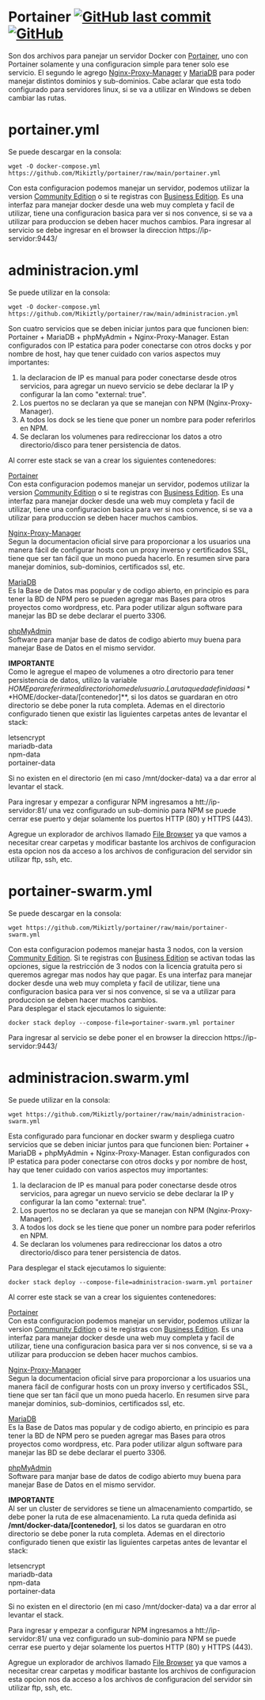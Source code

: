 # Portainer [![GitHub last commit](https://img.shields.io/github/last-commit/Mikiztly/portainer)](https://img.shields.io/github/last-commit/Mikiztly/portainer) [![GitHub](https://img.shields.io/github/license/Mikiztly/portainer)](https://img.shields.io/github/license/Mikiztly/portainer)

Son dos archivos para panejar un servidor Docker con [Portainer](https://www.portainer.io/), uno con Portainer solamente y una configuracion simple para tener solo ese servicio. El segundo le agrego [Nginx-Proxy-Manager](https://nginxproxymanager.com/) y [MariaDB](https://mariadb.com/) para poder manejar distintos dominios y sub-dominios.
Cabe aclarar que esta todo configurado para servidores linux, si se va a utilizar en Windows se deben cambiar las rutas.

# portainer.yml

Se puede descargar en la consola: <br>
```shell
wget -O docker-compose.yml https://github.com/Mikiztly/portainer/raw/main/portainer.yml
```
Con esta configuracion podemos manejar un servidor, podemos utilizar la version [Community Edition](https://docs.portainer.io/start/install-ce/server/swarm/linux) o si te registras con [Business Edition](https://docs.portainer.io/start/install/server/swarm/linux).
Es una interfaz para manejar docker desde una web muy completa y facil de utilizar, tiene una configuracion basica para ver si nos convence, si se va a utilizar para produccion se deben hacer muchos cambios.
Para ingresar al servicio se debe ingresar en el browser la direccion https://ip-servidor:9443/

# administracion.yml

Se puede utilizar en la consola:<br>

```shell
wget -O docker-compose.yml https://github.com/Mikiztly/portainer/raw/main/administracion.yml
```

Son cuatro servicios que se deben iniciar juntos para que funcionen bien: Portainer + MariaDB + phpMyAdmin + Nginx-Proxy-Manager. Estan configurados con IP estatica para poder conectarse con otros docks y por nombre de host, hay que tener cuidado con varios aspectos muy importantes:<br>
1) la declaracion de IP es manual para poder conectarse desde otros servicios, para agregar un nuevo servicio se debe declarar la IP y configurar la lan como "external: true".<br>
2) Los puertos no se declaran ya que se manejan con NPM (Nginx-Proxy-Manager).<br>
3) A todos los dock se les tiene que poner un nombre para poder referirlos en NPM.<br>
4) Se declaran los volumenes para redireccionar los datos a otro directorio/disco para tener persistencia de datos.<br>

Al correr este stack se van a crear los siguientes contenedores:

[Portainer](https://www.portainer.io/)<br>
Con esta configuracion podemos manejar un servidor, podemos utilizar la version [Community Edition](https://docs.portainer.io/start/install-ce/server/swarm/linux) o si te registras con [Business Edition](https://docs.portainer.io/start/install/server/swarm/linux).
Es una interfaz para manejar docker desde una web muy completa y facil de utilizar, tiene una configuracion basica para ver si nos convence, si se va a utilizar para produccion se deben hacer muchos cambios.

[Nginx-Proxy-Manager](https://nginxproxymanager.com/)<br>
Segun la documentacion oficial sirve para proporcionar a los usuarios una manera fácil de configurar hosts con un proxy inverso y certificados SSL, tiene que ser tan fácil que un mono pueda hacerlo. En resumen sirve para manejar dominios, sub-dominios, certificados ssl, etc.

[MariaDB](https://mariadb.com/)<br>
Es la Base de Datos mas popular y de codigo abierto, en principio es para tener la BD de NPM pero se pueden agregar mas Bases para otros proyectos como wordpress, etc.
Para poder utilizar algun software para manejar las BD se debe declarar el puerto 3306.

[phpMyAdmin](https://www.phpmyadmin.net/)<br>
Software para manjar base de datos de codigo abierto muy buena para manejar Base de Datos en el mismo servidor.

**IMPORTANTE**<br>
Como le agregue el mapeo de volumenes a otro directorio para tener persistencia de datos, utilizo la variable $HOME para referirme al directorio home del usuario. La ruta queda definida asi **$HOME/docker-data/[contenedor]**, si los datos se guardaran en otro directorio se debe poner la ruta completa.
Ademas en el directorio configurado tienen que existir las liguientes carpetas antes de levantar el stack:

letsencrypt<br> 
mariadb-data<br>
npm-data<br>
portainer-data<br>

Si no existen en el directorio (en mi caso /mnt/docker-data) va a dar error al levantar el stack.

Para ingresar y empezar a configurar NPM ingresamos a htt://ip-servidor:81/ una vez configurado un sub-dominio para NPM se puede cerrar ese puerto y dejar solamente los puertos HTTP (80) y HTTPS (443).

Agregue un explorador de archivos llamado [File Browser](https://filebrowser.org/) ya que vamos a necesitar crear carpetas y modificar bastante los archivos de configuracion esta opcion nos da acceso a los archivos de configuracion del servidor sin utilizar ftp, ssh, etc.

# portainer-swarm.yml
Se puede descargar en la consola: <br>

```shell
wget https://github.com/Mikiztly/portainer/raw/main/portainer-swarm.yml
```
Con esta configuracion podemos manejar hasta 3 nodos, con la version [Community Edition](https://docs.portainer.io/start/install-ce/server/swarm/linux). Si te registras con [Business Edition](https://docs.portainer.io/start/install/server/swarm/linux) se activan todas las opciones, sigue la restricción de 3 nodos con la licencia gratuita pero si queremos agregar mas nodos hay que pagar.
Es una interfaz para manejar docker desde una web muy completa y facil de utilizar, tiene una configuracion basica para ver si nos convence, si se va a utilizar para produccion se deben hacer muchos cambios.<br>
Para desplegar el stack ejecutamos lo siguiente:

```shell
docker stack deploy --compose-file=portainer-swarm.yml portainer
```

Para ingresar al servicio se debe poner el en browser la direccion https://ip-servidor:9443/

# administracion.swarm.yml

Se puede utilizar en la consola:<br>

```shell
wget https://github.com/Mikiztly/portainer/raw/main/administracion-swarm.yml
```

Esta configurado para funcionar en docker swarm y despliega cuatro servicios que se deben iniciar juntos para que funcionen bien: Portainer + MariaDB + phpMyAdmin + Nginx-Proxy-Manager. Estan configurados con IP estatica para poder conectarse con otros docks y por nombre de host, hay que tener cuidado con varios aspectos muy importantes:<br>
1) la declaracion de IP es manual para poder conectarse desde otros servicios, para agregar un nuevo servicio se debe declarar la IP y configurar la lan como "external: true".<br>
2) Los puertos no se declaran ya que se manejan con NPM (Nginx-Proxy-Manager).<br>
3) A todos los dock se les tiene que poner un nombre para poder referirlos en NPM.<br>
4) Se declaran los volumenes para redireccionar los datos a otro directorio/disco para tener persistencia de datos.<br>

Para desplegar el stack ejecutamos lo siguiente:

```shell
docker stack deploy --compose-file=administracion-swarm.yml portainer
```

Al correr este stack se van a crear los siguientes contenedores:

[Portainer](https://www.portainer.io/)<br>
Con esta configuracion podemos manejar un servidor, podemos utilizar la version [Community Edition](https://docs.portainer.io/start/install-ce/server/swarm/linux) o si te registras con [Business Edition](https://docs.portainer.io/start/install/server/swarm/linux).
Es una interfaz para manejar docker desde una web muy completa y facil de utilizar, tiene una configuracion basica para ver si nos convence, si se va a utilizar para produccion se deben hacer muchos cambios.

[Nginx-Proxy-Manager](https://nginxproxymanager.com/)<br>
Segun la documentacion oficial sirve para proporcionar a los usuarios una manera fácil de configurar hosts con un proxy inverso y certificados SSL, tiene que ser tan fácil que un mono pueda hacerlo. En resumen sirve para manejar dominios, sub-dominios, certificados ssl, etc.

[MariaDB](https://mariadb.com/)<br>
Es la Base de Datos mas popular y de codigo abierto, en principio es para tener la BD de NPM pero se pueden agregar mas Bases para otros proyectos como wordpress, etc.
Para poder utilizar algun software para manejar las BD se debe declarar el puerto 3306.

[phpMyAdmin](https://www.phpmyadmin.net/)<br>
Software para manjar base de datos de codigo abierto muy buena para manejar Base de Datos en el mismo servidor.

**IMPORTANTE**<br>
Al ser un cluster de servidores se tiene un almacenamiento compartido, se debe poner la ruta de ese almacenamiento. La ruta queda definida asi **/mnt/docker-data/[contenedor]**, si los datos se guardaran en otro directorio se debe poner la ruta completa.
Ademas en el directorio configurado tienen que existir las liguientes carpetas antes de levantar el stack:

letsencrypt<br> 
mariadb-data<br>
npm-data<br>
portainer-data<br>

Si no existen en el directorio (en mi caso /mnt/docker-data) va a dar error al levantar el stack.

Para ingresar y empezar a configurar NPM ingresamos a htt://ip-servidor:81/ una vez configurado un sub-dominio para NPM se puede cerrar ese puerto y dejar solamente los puertos HTTP (80) y HTTPS (443).

Agregue un explorador de archivos llamado [File Browser](https://filebrowser.org/) ya que vamos a necesitar crear carpetas y modificar bastante los archivos de configuracion esta opcion nos da acceso a los archivos de configuracion del servidor sin utilizar ftp, ssh, etc.
